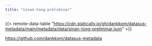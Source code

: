 ```yaml
---
title: "sinan-toxg-preliminar"
---
```


{{< remote-data-table "https://cdn.statically.io/gh/dankkom/datasus-metadata/main/metadata/data/sinan-toxg-preliminar.json" >}}

https://github.com/dankkom/datasus-metadata

